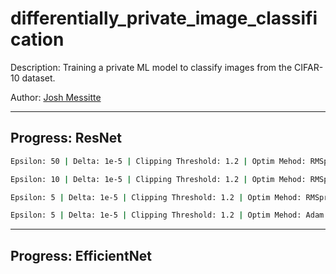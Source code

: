 # differentially_private_image_classification
Description: Training a private ML model to classify images from the CIFAR-10 dataset.

Author: [Josh Messitte](https://joshmessitte.dev)


---

## Progress: ResNet

```bash
Epsilon: 50 | Delta: 1e-5 | Clipping Threshold: 1.2 | Optim Mehod: RMSprop |Step Size: 1e-3 | Test Set Loss: 1.743414 | Test Accuracy: 60.087316 |
```

```bash
Epsilon: 10 | Delta: 1e-5 | Clipping Threshold: 1.2 | Optim Mehod: RMSprop | Step Size: 1e-3 | Test Set Loss: 1.775980 | Test Accuracy: 55.926585 | 
```

```bash
Epsilon: 5 | Delta: 1e-5 | Clipping Threshold: 1.2 | Optim Mehod: RMSprop |Step Size: 1e-3 | Test Set Loss: 1.769377 | Test Accuracy: 51.400000  | 
```

```bash
Epsilon: 5 | Delta: 1e-5 | Clipping Threshold: 1.2 | Optim Mehod: Adam |Step Size: 1e-3 | Test Set Loss: 1.1.834743 | Test Accuracy: 49.840000  | 
```
---

## Progress: EfficientNet